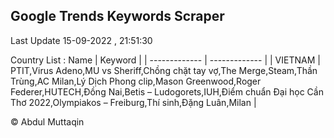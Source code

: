 

## Google Trends Keywords Scraper 
 
Last Update 15-09-2022 , 21:51:30

Country List :
 Name  | Keyword |
| ------------- | ------------- |
| VIETNAM | PTIT,Virus Adeno,MU vs Sheriff,Chồng chặt tay vợ,The Merge,Steam,Thần Trùng,AC Milan,Lý Dịch Phong clip,Mason Greenwood,Roger Federer,HUTECH,Đồng Nai,Betis – Ludogorets,IUH,Điểm chuẩn Đại học Cần Thơ 2022,Olympiakos – Freiburg,Thí sinh,Đặng Luân,Milan |



© Abdul Muttaqin 
